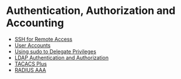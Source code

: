# Authentication, Authorization and Accounting

-   [SSH for Remote Access](SSH_for_Remote_Access)
-   [User Accounts](User_Accounts)
-   [Using sudo to Delegate
    Privileges](Using_sudo_to_Delegate_Privileges)
-   [LDAP Authentication and
    Authorization](LDAP_Authentication_and_Authorization)
-   [TACACS Plus](TACACS_Plus)
-   [RADIUS AAA](RADIUS_AAA)
